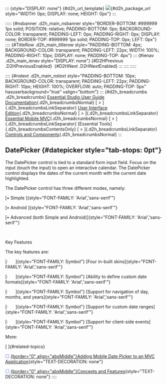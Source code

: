 ::: {style="DISPLAY: none"}
[](ms-xhelp:///?Id=d2h_url_template){#d2h_url_template} ![](!package_url!){#d2h_package_url style="WIDTH: 0px; DISPLAY: none; HEIGHT: 0px"}
:::

::::: {#nsbanner .d2h_main_nsbanner style="BORDER-BOTTOM: #999999 1px solid; POSITION: relative; PADDING-BOTTOM: 0px; BACKGROUND-COLOR: transparent; PADDING-LEFT: 0px; PADDING-RIGHT: 0px; DISPLAY: none; BORDER-TOP: #999999 1px solid; PADDING-TOP: 0px; LEFT: 0px"}
:::: {#TitleRow .d2h_main_titlerow style="PADDING-BOTTOM: 4px; BACKGROUND-COLOR: transparent; PADDING-LEFT: 22px; WIDTH: 100%; PADDING-RIGHT: 10px; DISPLAY: none; PADDING-TOP: 4px"}
::: {#ienav .d2h_main_ienav style="DISPLAY: none"}
[](ms-xhelp:///?Id=d2611521-e5f3-4b9c-9a07-959fecba37c1){#D2HPrevious .D2HPreviousEnabled}  [](ms-xhelp:///?Id=06fd2f86-0c45-429a-b584-e52dab23ee28){#D2HNext .D2HNextEnabled}
:::
::::
:::::

:::: {#nstext .d2h_main_nstext style="PADDING-BOTTOM: 10px; BACKGROUND-COLOR: transparent; PADDING-LEFT: 22px; PADDING-RIGHT: 10px; HEIGHT: 100%; OVERFLOW: auto; PADDING-TOP: 5px" hasuserbackground="true" valign="bottom"}
::: {#d2h_breadcrumbs .d2h_breadcrumbs}
[Essential Studio User Guide Documentation](ms-xhelp:///?Id=12457748-09e3-4d74-a240-8e049cedf030){.d2h_breadcrumbsNormal} [ \> ]{.d2h_breadcrumbsLinkSeparator} [User Interface Edition](ms-xhelp:///?Id=c29296b7-531c-413b-a0ec-488ca1f7f669){.d2h_breadcrumbsNormal} [ \> ]{.d2h_breadcrumbsLinkSeparator} [Essential Mobile MVC](ms-xhelp:///?Id=74df42e3-5434-4590-9be6-3ae2f911cbbc){.d2h_breadcrumbsNormal} [ \> ]{.d2h_breadcrumbsLinkSeparator} [Essential Tools]{.d2h_breadcrumbsContentsOnly} [ \> ]{.d2h_breadcrumbsLinkSeparator} [Controls and Components](ms-xhelp:///?Id=143afae1-3f83-4d32-9bfa-92ed7022a696){.d2h_breadcrumbsNormal}
:::

## DatePicker {#datepicker style="tab-stops: 0pt"}

The DatePicker control is tied to a standard form input field. Focus on the input (touch the input) to open an interactive calendar. The DatePicker control displays the dates of the current month with the current date highlighted.

The DatePicker control has three different modes, namely:

[• Simple ]{style="FONT-FAMILY: 'Arial','sans-serif'"}

[• Android ]{style="FONT-FAMILY: 'Arial','sans-serif'"}

[• Advanced (both Simple and Android)]{style="FONT-FAMILY: 'Arial','sans-serif'"}

 

Key Features

The key features are:

[·      ]{style="FONT-FAMILY: Symbol"} [Four in-built skins]{style="FONT-FAMILY: 'Arial','sans-serif'"}

[·      ]{style="FONT-FAMILY: Symbol"} [Ability to define custom date formats]{style="FONT-FAMILY: 'Arial','sans-serif'"}

[·      ]{style="FONT-FAMILY: Symbol"} [Support for navigation of day, months, and years]{style="FONT-FAMILY: 'Arial','sans-serif'"}

[·      ]{style="FONT-FAMILY: Symbol"} [Support for custom date ranges]{style="FONT-FAMILY: 'Arial','sans-serif'"}

[·      ]{style="FONT-FAMILY: Symbol"} [Support for client-side events]{style="FONT-FAMILY: 'Arial','sans-serif'"}

More:

[ ]{#related-topics}

[![](button.gif){border="0" align="absMiddle"}Adding Mobile Date Picker to an MVC Application](ms-xhelp:///?Id=06fd2f86-0c45-429a-b584-e52dab23ee28){style="TEXT-DECORATION: none"}

[![](button.gif){border="0" align="absMiddle"}Concepts and Features](ms-xhelp:///?Id=18bc3e9c-91ab-4603-9b0a-8b3b9a8671be){style="TEXT-DECORATION: none"}
::::
